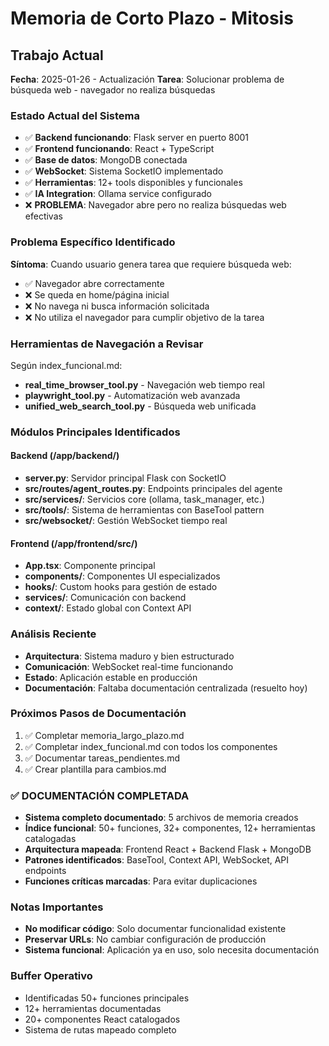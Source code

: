 # Memoria de Corto Plazo - Mitosis

## Trabajo Actual
**Fecha**: 2025-01-26 - Actualización
**Tarea**: Solucionar problema de búsqueda web - navegador no realiza búsquedas

### Estado Actual del Sistema
- ✅ **Backend funcionando**: Flask server en puerto 8001
- ✅ **Frontend funcionando**: React + TypeScript 
- ✅ **Base de datos**: MongoDB conectada
- ✅ **WebSocket**: Sistema SocketIO implementado
- ✅ **Herramientas**: 12+ tools disponibles y funcionales
- ✅ **IA Integration**: Ollama service configurado
- ❌ **PROBLEMA**: Navegador abre pero no realiza búsquedas web efectivas

### Problema Específico Identificado
**Síntoma**: Cuando usuario genera tarea que requiere búsqueda web:
- ✅ Navegador abre correctamente
- ❌ Se queda en home/página inicial  
- ❌ No navega ni busca información solicitada
- ❌ No utiliza el navegador para cumplir objetivo de la tarea

### Herramientas de Navegación a Revisar
Según index_funcional.md:
- **real_time_browser_tool.py** - Navegación web tiempo real
- **playwright_tool.py** - Automatización web avanzada  
- **unified_web_search_tool.py** - Búsqueda web unificada

### Módulos Principales Identificados

#### Backend (/app/backend/)
- **server.py**: Servidor principal Flask con SocketIO
- **src/routes/agent_routes.py**: Endpoints principales del agente
- **src/services/**: Servicios core (ollama, task_manager, etc.)
- **src/tools/**: Sistema de herramientas con BaseTool pattern
- **src/websocket/**: Gestión WebSocket tiempo real

#### Frontend (/app/frontend/src/)
- **App.tsx**: Componente principal
- **components/**: Componentes UI especializados
- **hooks/**: Custom hooks para gestión de estado
- **services/**: Comunicación con backend
- **context/**: Estado global con Context API

### Análisis Reciente
- **Arquitectura**: Sistema maduro y bien estructurado
- **Comunicación**: WebSocket real-time funcionando
- **Estado**: Aplicación estable en producción
- **Documentación**: Faltaba documentación centralizada (resuelto hoy)

### Próximos Pasos de Documentación
1. ✅ Completar memoria_largo_plazo.md
2. ✅ Completar index_funcional.md con todos los componentes
3. ✅ Documentar tareas_pendientes.md
4. ✅ Crear plantilla para cambios.md

### ✅ DOCUMENTACIÓN COMPLETADA
- **Sistema completo documentado**: 5 archivos de memoria creados
- **Índice funcional**: 50+ funciones, 32+ componentes, 12+ herramientas catalogadas
- **Arquitectura mapeada**: Frontend React + Backend Flask + MongoDB
- **Patrones identificados**: BaseTool, Context API, WebSocket, API endpoints
- **Funciones críticas marcadas**: Para evitar duplicaciones

### Notas Importantes
- **No modificar código**: Solo documentar funcionalidad existente
- **Preservar URLs**: No cambiar configuración de producción
- **Sistema funcional**: Aplicación ya en uso, solo necesita documentación

### Buffer Operativo
- Identificadas 50+ funciones principales
- 12+ herramientas documentadas
- 20+ componentes React catalogados
- Sistema de rutas mapeado completo